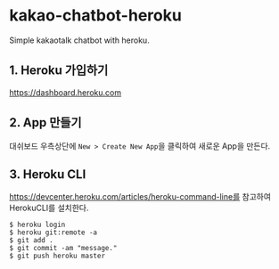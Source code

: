 # kakao-chatbot-heroku
Simple kakaotalk chatbot with heroku.

## 1. Heroku 가입하기
https://dashboard.heroku.com

## 2. App 만들기
대쉬보드 우측상단에 `New > Create New App`을 클릭하여 새로운 App을 만든다.

## 3. Heroku CLI
https://devcenter.heroku.com/articles/heroku-command-line를 참고하여 HerokuCLI를 설치한다.

<pre><code>$ heroku login
$ heroku git:remote -a <APP_NAME>
$ git add .
$ git commit -am "message."
$ git push heroku master
</code></pre>
